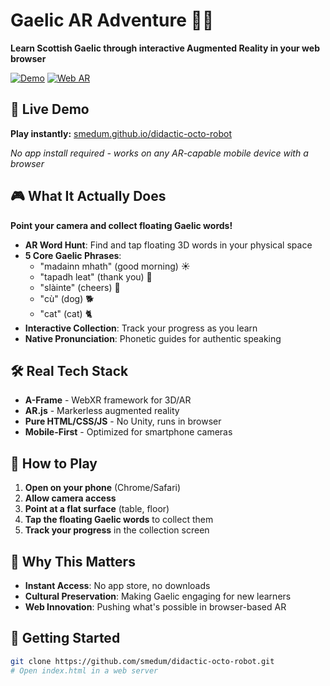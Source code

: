 # Gaelic AR Adventure 🏴󠁧󠁢󠁳󠁣󠁴󠁿✨
**Learn Scottish Gaelic through interactive Augmented Reality in your web browser**

[![Demo](https://img.shields.io/badge/PLAY-NOW-brightgreen?style=for-the-badge)](https://smedum.github.io/didactic-octo-robot) [![Web AR](https://img.shields.io/badge/Web-AR-orange?style=for-the-badge)](https://aframe.io)

## 🚀 Live Demo
**Play instantly:** [smedum.github.io/didactic-octo-robot](https://smedum.github.io/didactic-octo-robot)

*No app install required - works on any AR-capable mobile device with a browser*

## 🎮 What It Actually Does

**Point your camera and collect floating Gaelic words!**

- **AR Word Hunt**: Find and tap floating 3D words in your physical space
- **5 Core Gaelic Phrases**: 
  - "madainn mhath" (good morning) ☀️
  - "tapadh leat" (thank you) 🙏  
  - "slàinte" (cheers) 🍻
  - "cù" (dog) 🐕
  - "cat" (cat) 🐈
- **Interactive Collection**: Track your progress as you learn
- **Native Pronunciation**: Phonetic guides for authentic speaking

## 🛠️ Real Tech Stack
- **A-Frame** - WebXR framework for 3D/AR
- **AR.js** - Markerless augmented reality
- **Pure HTML/CSS/JS** - No Unity, runs in browser
- **Mobile-First** - Optimized for smartphone cameras

## 🎯 How to Play
1. **Open on your phone** (Chrome/Safari)
2. **Allow camera access** 
3. **Point at a flat surface** (table, floor)
4. **Tap the floating Gaelic words** to collect them
5. **Track your progress** in the collection screen

## 🌟 Why This Matters
- **Instant Access**: No app store, no downloads
- **Cultural Preservation**: Making Gaelic engaging for new learners
- **Web Innovation**: Pushing what's possible in browser-based AR

## 🚀 Getting Started

```bash
git clone https://github.com/smedum/didactic-octo-robot.git
# Open index.html in a web server
